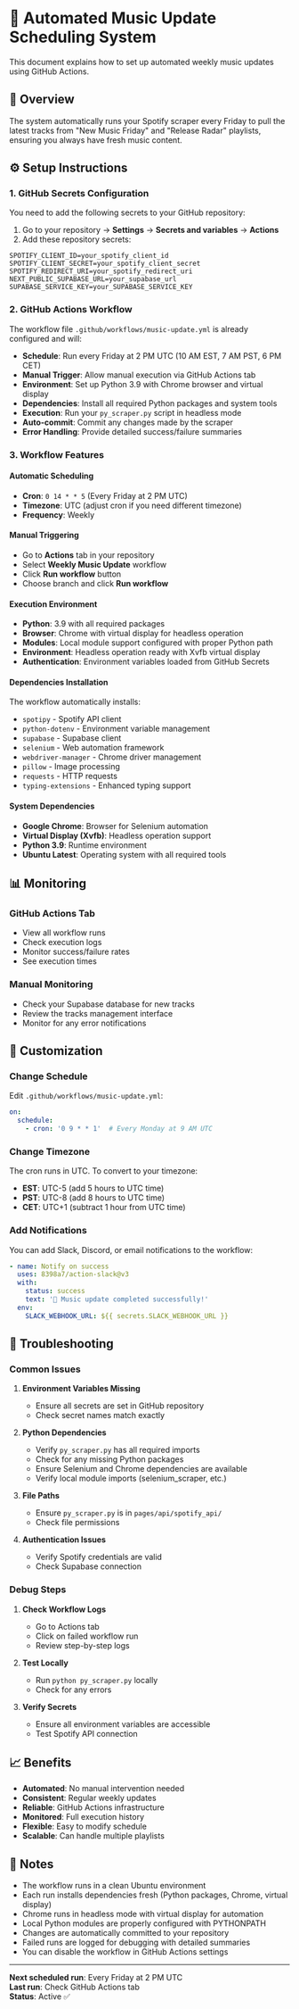 # 🎵 Automated Music Update Scheduling System

This document explains how to set up automated weekly music updates using GitHub Actions.

## 🚀 Overview

The system automatically runs your Spotify scraper every Friday to pull the latest tracks from "New Music Friday" and "Release Radar" playlists, ensuring you always have fresh music content.

## ⚙️ Setup Instructions

### 1. GitHub Secrets Configuration

You need to add the following secrets to your GitHub repository:

1. Go to your repository → **Settings** → **Secrets and variables** → **Actions**
2. Add these repository secrets:

```
SPOTIFY_CLIENT_ID=your_spotify_client_id
SPOTIFY_CLIENT_SECRET=your_spotify_client_secret
SPOTIFY_REDIRECT_URI=your_spotify_redirect_uri
NEXT_PUBLIC_SUPABASE_URL=your_supabase_url
SUPABASE_SERVICE_KEY=your_SUPABASE_SERVICE_KEY
```

### 2. GitHub Actions Workflow

The workflow file `.github/workflows/music-update.yml` is already configured and will:

- **Schedule**: Run every Friday at 2 PM UTC (10 AM EST, 7 AM PST, 6 PM CET)
- **Manual Trigger**: Allow manual execution via GitHub Actions tab
- **Environment**: Set up Python 3.9 with Chrome browser and virtual display
- **Dependencies**: Install all required Python packages and system tools
- **Execution**: Run your `py_scraper.py` script in headless mode
- **Auto-commit**: Commit any changes made by the scraper
- **Error Handling**: Provide detailed success/failure summaries

### 3. Workflow Features

#### Automatic Scheduling
- **Cron**: `0 14 * * 5` (Every Friday at 2 PM UTC)
- **Timezone**: UTC (adjust cron if you need different timezone)
- **Frequency**: Weekly

#### Manual Triggering
- Go to **Actions** tab in your repository
- Select **Weekly Music Update** workflow
- Click **Run workflow** button
- Choose branch and click **Run workflow**

#### Execution Environment
- **Python**: 3.9 with all required packages
- **Browser**: Chrome with virtual display for headless operation
- **Modules**: Local module support configured with proper Python path
- **Environment**: Headless operation ready with Xvfb virtual display
- **Authentication**: Environment variables loaded from GitHub Secrets

#### Dependencies Installation
The workflow automatically installs:
- `spotipy` - Spotify API client
- `python-dotenv` - Environment variable management
- `supabase` - Supabase client
- `selenium` - Web automation framework
- `webdriver-manager` - Chrome driver management
- `pillow` - Image processing
- `requests` - HTTP requests
- `typing-extensions` - Enhanced typing support

#### System Dependencies
- **Google Chrome**: Browser for Selenium automation
- **Virtual Display (Xvfb)**: Headless operation support
- **Python 3.9**: Runtime environment
- **Ubuntu Latest**: Operating system with all required tools

## 📊 Monitoring

### GitHub Actions Tab
- View all workflow runs
- Check execution logs
- Monitor success/failure rates
- See execution times

### Manual Monitoring
- Check your Supabase database for new tracks
- Review the tracks management interface
- Monitor for any error notifications

## 🔧 Customization

### Change Schedule
Edit `.github/workflows/music-update.yml`:

```yaml
on:
  schedule:
    - cron: '0 9 * * 1'  # Every Monday at 9 AM UTC
```

### Change Timezone
The cron runs in UTC. To convert to your timezone:
- **EST**: UTC-5 (add 5 hours to UTC time)
- **PST**: UTC-8 (add 8 hours to UTC time)
- **CET**: UTC+1 (subtract 1 hour from UTC time)

### Add Notifications
You can add Slack, Discord, or email notifications to the workflow:

```yaml
- name: Notify on success
  uses: 8398a7/action-slack@v3
  with:
    status: success
    text: '🎵 Music update completed successfully!'
  env:
    SLACK_WEBHOOK_URL: ${{ secrets.SLACK_WEBHOOK_URL }}
```

## 🚨 Troubleshooting

### Common Issues

1. **Environment Variables Missing**
   - Ensure all secrets are set in GitHub repository
   - Check secret names match exactly

2. **Python Dependencies**
   - Verify `py_scraper.py` has all required imports
   - Check for any missing Python packages
   - Ensure Selenium and Chrome dependencies are available
   - Verify local module imports (selenium_scraper, etc.)

3. **File Paths**
   - Ensure `py_scraper.py` is in `pages/api/spotify_api/`
   - Check file permissions

4. **Authentication Issues**
   - Verify Spotify credentials are valid
   - Check Supabase connection

### Debug Steps

1. **Check Workflow Logs**
   - Go to Actions tab
   - Click on failed workflow run
   - Review step-by-step logs

2. **Test Locally**
   - Run `python py_scraper.py` locally
   - Check for any errors

3. **Verify Secrets**
   - Ensure all environment variables are accessible
   - Test Spotify API connection

## 📈 Benefits

- **Automated**: No manual intervention needed
- **Consistent**: Regular weekly updates
- **Reliable**: GitHub Actions infrastructure
- **Monitored**: Full execution history
- **Flexible**: Easy to modify schedule
- **Scalable**: Can handle multiple playlists

## 📝 Notes

- The workflow runs in a clean Ubuntu environment
- Each run installs dependencies fresh (Python packages, Chrome, virtual display)
- Chrome runs in headless mode with virtual display for automation
- Local Python modules are properly configured with PYTHONPATH
- Changes are automatically committed to your repository
- Failed runs are logged for debugging with detailed summaries
- You can disable the workflow in GitHub Actions settings

---

**Next scheduled run**: Every Friday at 2 PM UTC  
**Last run**: Check GitHub Actions tab  
**Status**: Active ✅

